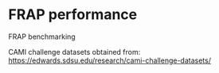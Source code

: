 # FRAP performance
FRAP benchmarking 

CAMI challenge datasets obtained from: https://edwards.sdsu.edu/research/cami-challenge-datasets/
